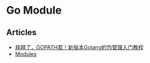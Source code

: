 # Go Module

## Articles
* [拜拜了，GOPATH君！新版本Golang的包管理入门教程](https://www.jianshu.com/p/b2b659fd2430)
* [Modules](https://github.com/golang/go/wiki/Modules)
